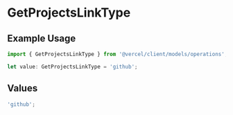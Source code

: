 # GetProjectsLinkType

## Example Usage

```typescript
import { GetProjectsLinkType } from '@vercel/client/models/operations';

let value: GetProjectsLinkType = 'github';
```

## Values

```typescript
'github';
```

